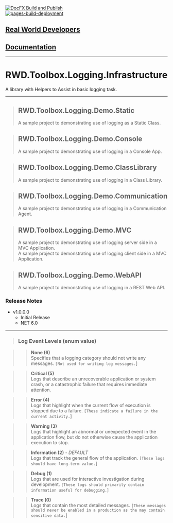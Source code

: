 [![DocFX Build and Publish](https://github.com/RealWorldDevelopers/RWD.Toolbox.Logging/actions/workflows/docfx.yml/badge.svg)](https://github.com/RealWorldDevelopers/RWD.Toolbox.Logging/actions/workflows/docfx.yml)  
[![pages-build-deployment](https://github.com/RealWorldDevelopers/RWD.Toolbox.Logging/actions/workflows/pages/pages-build-deployment/badge.svg)](https://github.com/RealWorldDevelopers/RWD.Toolbox.Logging/actions/workflows/pages/pages-build-deployment)

[Real World Developers](https://www.realworlddevelopers.com)
-----------------------------

[Documentation](https://realworlddevelopers.github.io/RWD.Toolbox.Logging/)
-----------------------

---------------

# RWD.Toolbox.Logging.Infrastructure
A library with Helpers to Assist in basic logging task.

---

> ## RWD.Toolbox.Logging.Demo.Static  
> A sample project to demonstrating use of logging as a Static Class.  

> ## RWD.Toolbox.Logging.Demo.Console
> A sample project to demonstrating use of logging in a Console App.

> ## RWD.Toolbox.Logging.Demo.ClassLibrary
> A sample project to demonstrating use of logging in a Class Library.

> ## RWD.Toolbox.Logging.Demo.Communication
> A sample project to demonstrating use of logging in a Communication Agent.

> ## RWD.Toolbox.Logging.Demo.MVC
> A sample project to demonstrating use of logging server side in a MVC Application.  
> A sample project to demonstrating use of logging client side in a MVC Application. 

> ## RWD.Toolbox.Logging.Demo.WebAPI
> A sample project to demonstrating use of logging in a REST Web API.
 

### Release Notes
- v1.0.0.0
	- Initial Release
	- NET 6.0

  
___

>### Log Event Levels (enum value)

>>**None (6)**  
Specifies that a logging category should not write any messages. `[Not used for writing log messages.`]

>>**Critical (5)**  
Logs that describe an unrecoverable application or system crash, or a catastrophic failure that requires immediate attention.

>>**Error (4)**  
Logs that highlight when the current flow of execution is stopped due to a failure. `[These indicate a failure in the current activity.`]

>>**Warning (3)**  
Logs that highlight an abnormal or unexpected event in the application flow, but do not otherwise cause the application execution to stop.

>>**Information (2)**	- *DEFAULT*  
Logs that track the general flow of the application. `[These logs should have long-term value.`]

>>**Debug (1)**  
Logs that are used for interactive investigation during development. `[These logs should primarily contain information useful for debugging.`]

>>**Trace (0)**  
Logs that contain the most detailed messages. `[These messages should never be enabled in a production as the may contain sensitive data.`] 
  

